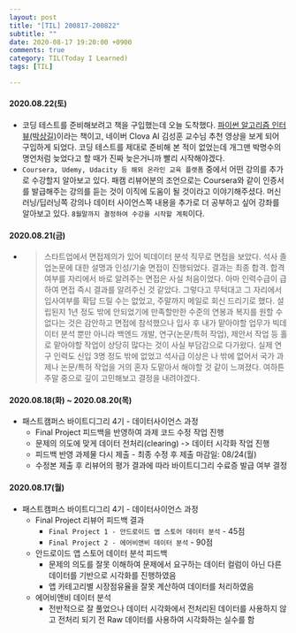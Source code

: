 ```yaml
---
layout: post
title: "[TIL] 200817-200822"
subtitle: ""
date: 2020-08-17 19:20:00 +0900
comments: true
category: TIL(Today I Learned)
tags: [TIL]

---
```

#### 2020.08.22(토)
  - 코딩 테스트를 준비해보려고 책을 구입했는데 오늘 도착했다. [파이썬 알고리즘 인터뷰(박상길)](http://www.kyobobook.co.kr/product/detailViewKor.laf?mallGb=KOR&ejkGb=KOR&barcode=9791189909178&orderClick=4bb)이라는 책이고, 네이버 Clova AI 김성훈 교수님 추천 영상을 보게 되어 구입하게 되었다. 코딩 테스트를 제대로 준비해 본 적이 없었는데 개그맨 박명수의 명언처럼 늦었다고 할 때가 진짜 늦은거니까 빨리 시작해야겠다.
  - `Coursera, Udemy, Udacity 등 해외 온라인 교육 플랫폼` 중에서 어떤 강의를 추가로 수강할지 알아보고 있다. 패캠 리뷰어분의 조언으로는 Coursera와 같이 인증서를 발급해주는 강의를 듣는 것이 이직에 도움이 될 것이라고 이야기해주셨다. 머신러닝/딥러닝쪽 강의나 데이터 사이언스쪽 내용을 추가로 더 공부하고 싶어 강좌를 알아보고 있다. `8월말까지 결정하여 수강을 시작할 계획`이다.

#### 2020.08.21(금)
  - > 스타트업에서 면접제의가 있어 빅데이터 분석 직무로 면접을 보았다. 석사 졸업논문에 대한 설명과 인성/기술 면접이 진행되었다. 결과는 최종 합격. 합격 여부를 자리에서 바로 알려주는 면접은 사실 처음이었다. 아마 인력수급이 급하여 면접 즉시 결과를 알려주신 것 같았다. 그렇다고 무턱대고 그 자리에서 입사여부를 확답 드릴 수는 없었고, 주말까지 메일로 회신 드리기로 했다. 설립된지 1년 정도 밖에 안되었기에 만족할만한 수준의 연봉과 복지를 원할 수 없다는 것은 감안하고 면접에 참석했으나 입사 후 내가 맡아야할 업무가 빅데이터 분석 뿐만 아니라 백엔드 개발, 연구(논문/특허 작업), 제안서 작업 등 홀로 맡아야할 작업이 상당히 많다는 것이 사실 부담감으로 다가왔다. 실제 연구 인력도 신입 3명 정도 밖에 없었고 석사급 이상은 나 밖에 없어서 국가 과제나 논문/특허 작업을 거의 혼자 도맡아서 해야할 것 같이 느껴졌다. 여하튼 주말 중으로 깊이 고민해보고 결정을 내려야겠다.

#### 2020.08.18(화) ~ 2020.08.20(목)
  - 패스트캠퍼스 바이트디그리 4기 - 데이터사이언스 과정
    - Final Project 피드백을 반영하여 과제 코드 수정 작업 진행
    - 문제의 의도에 맞게 데이터 전처리(clearing) -> 데이터 시각화 작업 진행
    - 피드백 반영 과제물 다시 제출 - 최종 수정 후 제출 마감일: 08/24(월)
    - 수정본 제출 후 리뷰어의 평가 결과에 따라 바이트디그리 수료증 발급 여부 결정

#### 2020.08.17(월)
  - 패스트캠퍼스 바이트디그리 4기 - 데이터사이언스 과정
    - Final Project 리뷰어 피드백 결과
      - `Final Project 1 - 안드로이드 앱 스토어 데이터 분석` - 45점
      - `Final Project 2 - 에어비앤비 데이터 분석` - 90점
    - 안드로이드 앱 스토어 데이터 분석 피드백
      - 문제의 의도를 잘못 이해하여 문제에서 요구하는 데이터 컬럼이 아닌 다른 데이터를 기반으로 시각화를 진행하였음
      - 앱 카테고리별 시장점유율을 잘못 계산하여 데이터를 처리하였음
    - 에어비앤비 데이터 분석
      - 전반적으로 잘 풀었으나 데이터 시각화에서 전처리된 데이터를 사용하지 않고 전처리 되기 전 Raw 데이터를 사용하여 시각화하는 실수를 함